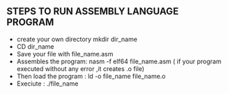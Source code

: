 ## STEPS TO RUN ASSEMBLY LANGUAGE PROGRAM

- create your own directory mkdir dir_name
- CD dir_name
- Save your file with file_name.asm
- Assembles the program:  nasm -f elf64 file_name.asm ( if your program executed without any error ,it creates .o file)
- Then load the program : ld -o file_name file_name.o
- Execiute : ./file_name
